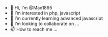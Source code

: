 - 👋 Hi, I’m @Max1895
- 👀 I’m interested in php, javascript 
- 🌱 I’m currently learning advanced javascript
- 💞️ I’m looking to collaborate on ...
- 📫 How to reach me ...

<!---
Max1895/Max1895 is a ✨ special ✨ repository because its `README.md` (this file) appears on your GitHub profile.
You can click the Preview link to take a look at your changes.
--->
